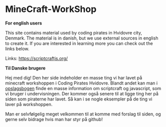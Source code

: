 # MineCraft-WorkShop
**For english users**

This site contains material used by coding pirates in Hvidovre city, Denmark. The material is in danish, but we use external sources in english to create it. If you are interested in learning more you can check out the links below.

Links:
https://scriptcraftjs.org/

**Til Danske brugere**

Hej med dig! Den her side indeholder en masse ting vi har lavet på minecraft workshoppen i Coding Pirates Hvidovre. Blandt andet kan man i [opslagsbogen][opslagsbog] finde en masse information om scriptcraft og javascript, som vi bruger i undervisningen. Der kommer også senere til at ligge ting her på siden som piraterne har lavet. Så kan i se nogle eksempler på de ting vi laver på workshoppen. 

Man er selvfølgelig meget velkommen til at komme med forslag til siden, og gerne selv bidrage hvis man har styr på github! 



[opslagsbog]: https://github.com/ArvidLangsoe/MineCraft-WorkShop-CP/blob/master/Opslagsbog.md
